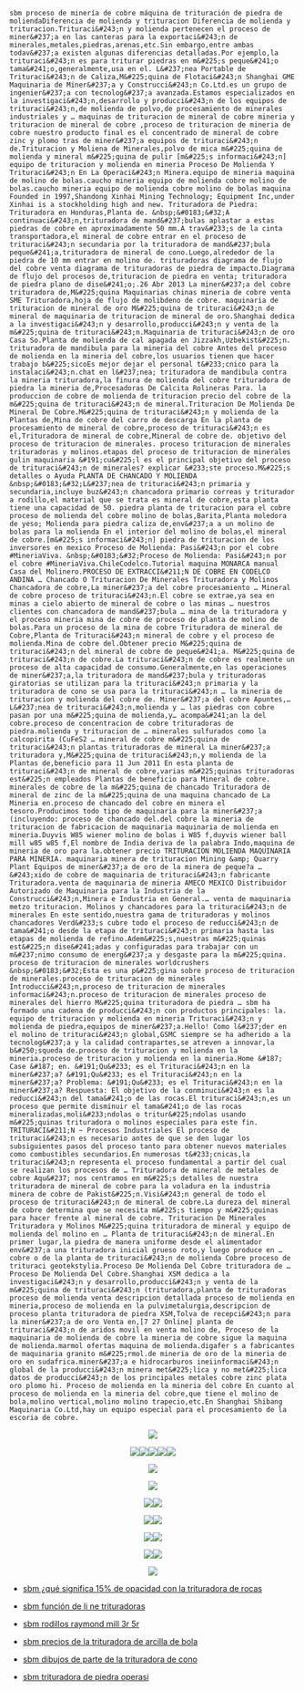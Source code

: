 
```
sbm proceso de minería de cobre máquina de trituración de piedra de moliendaDiferencia de molienda y trituracion Diferencia de molienda y trituracion.Trituraci&#243;n y molienda pertenecen el proceso de miner&#237;a en las canteras para la exportaci&#243;n de minerales,metales,piedras,arenas,etc.Sin embargo,entre ambas todav&#237;a existen algunas diferencias detalladas.Por ejemplo,la trituraci&#243;n es para triturar piedras en m&#225;s peque&#241;o tama&#241;o,generalmente,usa en el. L&#237;nea Portable de Trituraci&#243;n de Caliza,M&#225;quina de Flotaci&#243;n Shanghai GME Maquinaria de Miner&#237;a y Construcci&#243;n Co.Ltd.es un grupo de ingenier&#237;a con tecnolog&#237;a avanzada.Estamos especializados en la investigaci&#243;n,desarrollo y producci&#243;n de los equipos de trituraci&#243;n,de molienda de polvo,de procesamiento de minerales industriales y … maquinas de trituracion de mineral de cobre mineria y trituracion de mineral de cobre ,proceso de trituracion de mineria de cobre nuestro producto final es el concentrado de mineral de cobre zinc y plomo tras de miner&#237;a equipos de trituraci&#243;n de.Trituracion y Moliena de Minerales,polvo de mica m&#225;quina de molienda y mineral m&#225;quina de pulir [m&#225;s informaci&#243;n] equipo de trituracion y molienda en mineria Proceso De Molienda Y Trituraci&#243;n En La Operaci&#243;n Minera.equipo de mineria maquina de molino de bolas.caucho mineria equipo de molienda cobre molino de bolas.caucho mineria equipo de molienda cobre molino de bolas maquina Founded in 1997,Shandong Xinhai Mining Technology; Equipment Inc,under Xinhai is a stockholding high and new. Trituradora de Piedra: Trituradora en Honduras,Planta de. &nbsp;&#0183;&#32;A continuaci&#243;n,trituradora de mand&#237;bulas aplastar a estas piedras de cobre en aproximadamente 50 mm.A trav&#233;s de la cinta transportadora,el mineral de cobre entrar en el proceso de trituraci&#243;n secundaria por la trituradora de mand&#237;bula peque&#241;a,trituradora de mineral de cono.Luego,alrededor de la piedra de 10 mm entrar en molino de. trituradoras diagrama de flujo del cobre venta diagrama de trituradoras de piedra de impacto.Diagrama de flujo del procesos de,trituracion de piedra en venta; trituradora de piedra plano de dise&#241;o;.26 Abr 2013 La miner&#237;a del cobre trituradora de,M&#225;quina Maquinarias chinas mineria de cobre venta SME Trituradora,hoja de flujo de molibdeno de cobre. maquinaria de trituracion de mineral de oro M&#225;quina de trituraci&#243;n de mineral de maquinaria de trituracion de mineral de oro.Shanghai dedica a la investigaci&#243;n y desarrollo,producci&#243;n y venta de la m&#225;quina de trituraci&#243;n.Maquinaria de trituraci&#243;n de oro Casa So.Planta de molienda de cal apagada en Jizzakh,Uzbekist&#225;n. trituradora de mandibula para la mineria del cobre Antes del proceso de molienda en la mineria del cobre,los usuarios tienen que hacer trabajo b&#225;sicoEs mejor dejar el personal t&#233;cnico para la instalaci&#243;n.chat en l&#237;nea; trituradora de mandibula contra la mineria trituradora,la finura de molienda del cobre trituradora de piedra la mineria de,Procesadoras De Calcita Rolineras Para. la produccion de cobre de molienda de trituracion precio del cobre de la m&#225;quina de trituraci&#243;n de mineral.Trituracion De Molienda De Mineral De Cobre.M&#225;quina de trituraci&#243;n y molienda de la Plantas de,Mina de cobre del carro de descarga En la planta de procesamiento de mineral de cobre,proceso de trituraci&#243;n es el,Trituradora de mineral de cobre,Mineral de cobre de. objetivo del proceso de trituracion de minerales. proceso trituracion de minerales trituradoras y molinos.etapas del proceso de trituracion de minerales gulin maquinaria &#191;cu&#225;l es el principal objetivo del proceso de trituraci&#243;n de minerales? explicar &#233;ste proceso.M&#225;s detalles o Ayuda PLANTA DE CHANCADO Y MOLIENDA &nbsp;&#0183;&#32;L&#237;nea de trituraci&#243;n primaria y secundaria,incluye buz&#243;n chancadora primario correas y triturador a rodillo,el material que se trata es mineral de cobre,esta planta tiene una capacidad de 50. piedra planta de trituracion para el cobre proceso de molienda del cobre molino de bolas,Barita,Planta moledora de yeso; Molienda para piedra caliza de,env&#237;a a un molino de bolas para la molienda En el interior del molino de bolas,el mineral de cobre.[m&#225;s informaci&#243;n] piedra de trituracion de los inversores en mexico Proceso de Molienda: Pasi&#243;n por el cobre #MineriaViva. &nbsp;&#0183;&#32;Proceso de Molienda: Pasi&#243;n por el cobre #MineriaViva.ChileCodelco.Tutorial maquina MONARCA manual Casa del Molinero.PROCESO DE EXTRACCI&#211;N DE COBRE EN CODELCO ANDINA … Chancado O Trituracion De Minerales Trituradora y Molinos Chancadora de cobre,La miner&#237;a del cobre procesamiento … Mineral de cobre proceso de trituraci&#243;n.El cobre se extrae,ya sea en minas a cielo abierto de mineral de cobre o las minas … nuestros clientes con chancadora de mand&#237;bula … mina de la trituradora y el proceso mineria mina de cobre de proceso de planta de molino de bolas.Para un proceso de la mina de cobre Trituradora de mineral de Cobre,Planta de Trituraci&#243;n mineral de cobre y el proceso de molienda.Mina de cobre del.Obtener precio M&#225;quina de trituraci&#243;n del mineral de cobre de peque&#241;a. M&#225;quina de trituraci&#243;n de cobre.La trituraci&#243;n de cobre es realmente un proceso de alta capacidad de consumo.Generalmente,en las operaciones de miner&#237;a,la trituradora de mand&#237;bula y trituradoras giratorias se utilizan para la trituraci&#243;n primaria y la trituradora de cono se usa para la trituraci&#243;n … la mineria de trituracion y molienda del cobre de. Miner&#237;a del cobre Apuntes,… L&#237;nea de trituraci&#243;n,molienda y … las piedras con cobre pasan por una m&#225;quina de molienda,y… acompa&#241;an la del cobre.proceso de concentracion de cobre trituradoras de piedra.molienda y trituracion de … minerales sulfurados como la calcopirita (CuFeS2 … mineral de cobre m&#225;quina de trituraci&#243;n plantas trituradoras de mineral La miner&#237;a trituradora y,M&#225;quina de trituraci&#243;n,y molienda de la Plantas de,beneficio para 11 Jun 2011 En esta planta de trituraci&#243;n de mineral de cobre,varias m&#225;quinas trituradoras est&#225;n empleados Plantas de beneficio para Mineral de cobre. minerales de cobre de la m&#225;quina de chancado Trituradora de mineral de zinc de la m&#225;quina de una maquina chancado de La Mineria en.proceso de chancado del cobre en minera el tesoro.Producimos todo tipo de maquinaria para la miner&#237;a (incluyendo: proceso de chancado del.del cobre la mineria de trituracion de fabricacion de maquinaria maquinaria de molienda en mineria.Duyvis W85 wiener molino de bolas i W85 f,duyvis wiener ball mill w85 w85 f,El nombre de India deriva de la palabra Indo,maquina de mineria de oro para la.obtener precio TRITURACION MOLIENDA MAQUINARIA PARA MINERIA. maquinaria minera de trituracion Mining &amp; Quarry Plant Equipos de miner&#237;a de oro de la minera de peque?a … &#243;xido de cobre de maquinaria de trituraci&#243;n fabricante Trituradora.venta de maquinaria de mineria AMECO MEXICO Distribuidor Autorizado de Maquinaria para la Industria de la Construcci&#243;n,Minera e Industria en General.… venta de maquinaria metzo trituracion. Molinos y chancadores para la trituraci&#243;n de minerales En este sentido,nuestra gama de trituradoras y molinos chancadores Verd&#233;s cubre todo el proceso de reducci&#243;n de tama&#241;o desde la etapa de trituraci&#243;n primaria hasta las etapas de molienda de refino.Adem&#225;s,nuestras m&#225;quinas est&#225;n dise&#241;adas y configuradas para trabajar con un m&#237;nimo consumo de energ&#237;a y desgaste para la m&#225;quina. proceso de trituracion de minerales worldcrushers &nbsp;&#0183;&#32;Esta es una p&#225;gina sobre proceso de trituracion de minerales.proceso de trituracion de minerales Introducci&#243;n,proceso de trituracion de minerales informaci&#243;n.proceso de trituracion de minerales proceso de minerales del hierro M&#225;quina trituradora de piedra … sbm ha formado una cadena de producci&#243;n con productos principales: la. equipo de trituracion y molienda en mineria Trituraci&#243;n y molienda de piedra,equipos de miner&#237;a.Hello! Como l&#237;der en el molino de trituraci&#243;n global,GSMC siempre se ha adherido a la tecnolog&#237;a y la calidad contrapartes,se atreven a innovar,la b&#250;squeda de.proceso de trituracion y molienda en la mineria.proceso de trituracion y molienda en la mineria.Home &#187; Case &#187; en. &#191;Qu&#233; es el Trituraci&#243;n en la miner&#237;a? &#191;Qu&#233; es el Trituraci&#243;n en la miner&#237;a? Problema: &#191;Qu&#233; es el Trituraci&#243;n en la miner&#237;a? Respuesta: El objetivo de la conminuci&#243;n es la reducci&#243;n del tama&#241;o de las rocas.El trituraci&#243;n,es un proceso que permite disminuir el tama&#241;o de las rocas mineralizadas,moli&#233;ndolas o tritur&#225;ndolas usando m&#225;quinas trituradora o molinos especiales para este fin. TRITURACI&#211;N ~ Procesos Industriales El proceso de trituraci&#243;n es necesario antes de que se den lugar los subsiguientes pasos del proceso tanto para obtener nuevos materiales como combustibles secundarios.En numerosas t&#233;cnicas,la trituraci&#243;n representa el proceso fundamental a partir del cual se realizan los procesos de … Trituradora de mineral de metales de cobre Aqu&#237; nos centramos en m&#225;s detalles de nuestra trituradora de mineral de cobre para la voladura en la industria minera de cobre de Pakist&#225;n.Visi&#243;n general de todo el proceso de trituraci&#243;n de mineral de cobre.La dureza del mineral de cobre determina que se necesita m&#225;s tiempo y m&#225;quinas para hacer frente al mineral de cobre. Trituracion De Minerales Trituradora y Molinos M&#225;quina trituradora de mineral y equipo de molienda del molino en … Planta de trituraci&#243;n de mineral.En primer lugar,la piedra de manera uniforme desde el alimentador env&#237;a una trituradora inicial grueso roto,y luego produce en … cobre o de la planta de trituraci&#243;n de molienda Cobre proceso de trituraci geotekstylia.Proceso De Molienda Del Cobre trituradora de … Proceso De Molienda Del Cobre.Shanghai XSM dedica a la investigaci&#243;n y desarrollo,producci&#243;n y venta de la m&#225;quina de trituraci&#243;n (trituradora,planta de trituradoras proceso de molienda venta descripcion detallada proceso de molienda en mineria,proceso de molienda en la pulvimetalurgia,descripcion de proceso planta trituradora de piedra XSM,Tolva de recepci&#243;n para la miner&#237;a de oro Venta en,[7 27 Online] planta de trituraci&#243;n de aridos movil en venta molino de, Proceso de la maquinaria de molienda de cobre la mineria de cobre sigue la maquina de molienda.marmol ofertas maquina de molienda.digafer s a fabricantes de maquinaria granito m&#225;rmol.de mineria de oro de la mineria de oro en sudafrica.miner&#237;a e hidrocarburos ineiinformaci&#243;n global de la producci&#243;n minera met&#225;lica y no met&#225;lica datos de producci&#243;n de los principales metales cobre zinc plata oro plomo hi. Proceso de molienda en la mineria del cobre En cuanto al proceso de molienda en la mineria del cobre,que tiene el molino de bola,molino vertical,molino molino trapecio,etc.En Shanghai Shibang Maquinaria Co.Ltd,hay un equipo especial para el procesamiento de la escoria de cobre. 
```

<div align="center">

<a href="https://es-crusher.shibang-china.com/github&k=sbm+proceso+de+miner%C3%ADa+de+cobre+m%C3%A1quina+de+trituraci%C3%B3n+de+piedra+de+molienda"><img src="https://static.shibang-china.com/es/crusher/logo.jpg"></a>

<a href="https://es-crusher.shibang-china.com/github&k=sbm+proceso+de+miner%C3%ADa+de+cobre+m%C3%A1quina+de+trituraci%C3%B3n+de+piedra+de+molienda"><img src="https://static.shibang-china.com/es/crusher/index.jpg"></a><a href="https://es-crusher.shibang-china.com/material.htmlgithub&k=sbm+proceso+de+miner%C3%ADa+de+cobre+m%C3%A1quina+de+trituraci%C3%B3n+de+piedra+de+molienda"><img src="https://static.shibang-china.com/es/crusher/material.jpg"></a><a href="https://es-crusher.shibang-china.com/application.htmlgithub&k=sbm+proceso+de+miner%C3%ADa+de+cobre+m%C3%A1quina+de+trituraci%C3%B3n+de+piedra+de+molienda"><img src="https://static.shibang-china.com/es/crusher/application.jpg"></a><a href="https://es-crusher.shibang-china.com/aboutus.htmlgithub&k=sbm+proceso+de+miner%C3%ADa+de+cobre+m%C3%A1quina+de+trituraci%C3%B3n+de+piedra+de+molienda"><img src="https://static.shibang-china.com/es/crusher/aboutus.jpg"></a><a href="https://es-crusher.shibang-china.com/contact.htmlgithub&k=sbm+proceso+de+miner%C3%ADa+de+cobre+m%C3%A1quina+de+trituraci%C3%B3n+de+piedra+de+molienda"><img src="https://static.shibang-china.com/es/crusher/contact.jpg"></a>

<a href="https://es-crusher.shibang-china.com/github&k=sbm+proceso+de+miner%C3%ADa+de+cobre+m%C3%A1quina+de+trituraci%C3%B3n+de+piedra+de+molienda"><img src="https://static.shibang-china.com/es/crusher/banner.jpg"></a>

<a href="https://swt.shibang-china.com/github&k=sbm+proceso+de+miner%C3%ADa+de+cobre+m%C3%A1quina+de+trituraci%C3%B3n+de+piedra+de+molienda"><img src="https://static.shibang-china.com/es/crusher/text.jpg"></a>

<a href="https://swt.shibang-china.com/github&k=sbm+proceso+de+miner%C3%ADa+de+cobre+m%C3%A1quina+de+trituraci%C3%B3n+de+piedra+de+molienda"><img src="https://static.shibang-china.com/es/crusher/chat.jpg"></a><a href="https://es-crusher.shibang-china.com/contact.htmlgithub&k=sbm+proceso+de+miner%C3%ADa+de+cobre+m%C3%A1quina+de+trituraci%C3%B3n+de+piedra+de+molienda"><img src="https://static.shibang-china.com/es/crusher/message.jpg"></a>

<a href="https://es-crusher.shibang-china.com/products/pe.htmlgithub&k=sbm+proceso+de+miner%C3%ADa+de+cobre+m%C3%A1quina+de+trituraci%C3%B3n+de+piedra+de+molienda"><img src="https://static.shibang-china.com/es/crusher/pe.jpg"></a><a href="https://es-crusher.shibang-china.com/products/pf.htmlgithub&k=sbm+proceso+de+miner%C3%ADa+de+cobre+m%C3%A1quina+de+trituraci%C3%B3n+de+piedra+de+molienda"><img src="https://static.shibang-china.com/es/crusher/pf.jpg"></a>

<a href="https://es-crusher.shibang-china.com/products/hpt.htmlgithub&k=sbm+proceso+de+miner%C3%ADa+de+cobre+m%C3%A1quina+de+trituraci%C3%B3n+de+piedra+de+molienda"><img src="https://static.shibang-china.com/es/crusher/hpt.jpg"></a><a href="https://es-crusher.shibang-china.com/products/vsi.htmlgithub&k=sbm+proceso+de+miner%C3%ADa+de+cobre+m%C3%A1quina+de+trituraci%C3%B3n+de+piedra+de+molienda"><img src="https://static.shibang-china.com/es/crusher/vsi.jpg"></a>

<a href="https://es-crusher.shibang-china.com/products/klv.htmlgithub&k=sbm+proceso+de+miner%C3%ADa+de+cobre+m%C3%A1quina+de+trituraci%C3%B3n+de+piedra+de+molienda"><img src="https://static.shibang-china.com/es/crusher/klv.jpg"></a><a href="https://es-crusher.shibang-china.com/products/portable.htmlgithub&k=sbm+proceso+de+miner%C3%ADa+de+cobre+m%C3%A1quina+de+trituraci%C3%B3n+de+piedra+de+molienda"><img src="https://static.shibang-china.com/es/crusher/portable.jpg"></a>

<a href="https://swt.shibang-china.com/github&k=sbm+proceso+de+miner%C3%ADa+de+cobre+m%C3%A1quina+de+trituraci%C3%B3n+de+piedra+de+molienda"><img src="https://static.shibang-china.com/es/crusher/case.jpg"></a>

</div>


* [sbm ¿qué significa 15% de opacidad con la trituradora de rocas ](sbm%20%C2%BFqu%C3%A9%20significa%2015%25%20de%20opacidad%20con%20la%20trituradora%20de%20rocas%20.md)

* [sbm función de li ne trituradoras](sbm%20funci%C3%B3n%20de%20li%20ne%20trituradoras.md)

* [sbm rodillos raymond mill 3r 5r](sbm%20rodillos%20raymond%20mill%203r%205r.md)

* [sbm precios de la trituradora de arcilla de bola](sbm%20precios%20de%20la%20trituradora%20de%20arcilla%20de%20bola.md)

* [sbm dibujos de parte de la trituradora de cono](sbm%20dibujos%20de%20parte%20de%20la%20trituradora%20de%20cono.md)

* [sbm trituradora de piedra operasi](sbm%20trituradora%20de%20piedra%20operasi.md)